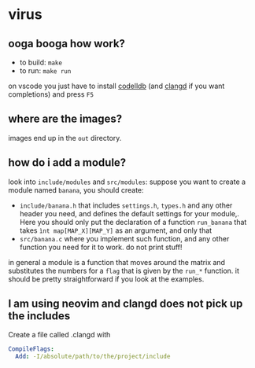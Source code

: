 # virus
## ooga booga how work?
- to build: `make`
- to run: `make run`

on vscode you just have to install [codelldb](https://marketplace.visualstudio.com/items?itemName=vadimcn.vscode-lldb) (and [clangd](https://marketplace.visualstudio.com/items?itemName=llvm-vs-code-extensions.vscode-clangd) if you want completions) and press `F5`

## where are the images?
images end up in the `out` directory.

## how do i add a module?
look into `include/modules` and `src/modules`: suppose you want to create a module named `banana`, you should create:
- `include/banana.h` that includes `settings.h`, `types.h` and any other header you need, and defines the default settings for your module,. Here you should only put the declaration of a function `run_banana` that takes `ìnt map[MAP_X][MAP_Y]` as an argument, and only that
- `src/banana.c` where you implement such function, and any other function you need for it to work. do not print stuff!

in general a module is a function that moves around the matrix and substitutes the numbers for a `flag` that is given by the `run_*` function. it should be pretty straightforward if you look at the examples.

## I am using neovim and clangd does not pick up the includes
Create a file called .clangd with
```yaml
CompileFlags:
  Add: -I/absolute/path/to/the/project/include
```
